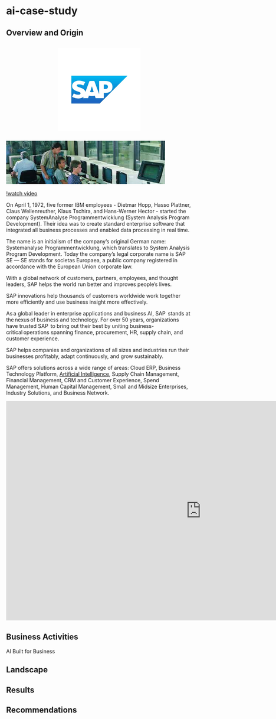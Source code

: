 # ai-case-study

## Overview and Origin

<h2 align="center">

<a href="https://www.sap.com/index.html">![SAP Logo](download.png)

</h2>

![The History of SAP](saphistory.jpeg)

[!watch video](ttps://youtu.be/g-UaUrETB1E)

On April 1, 1972, five former IBM employees - Dietmar Hopp, Hasso Plattner, Claus Wellenreuther, Klaus Tschira, and Hans-Werner Hector - started the company SystemAnalyse Programmentwicklung (System Analysis Program Development). Their idea was to create standard enterprise software that integrated all business processes and enabled data processing in real time.

The name is an initialism of the company’s original German name: Systemanalyse Programmentwicklung, which translates to System Analysis Program Development. Today the company’s legal corporate name is SAP SE — SE stands for societas Europaea, a public company registered in accordance with the European Union corporate law.

With a global network of customers, partners, employees, and thought leaders, SAP helps the world run better and improves people’s lives.  

SAP innovations help thousands of customers worldwide work together more efficiently and use business insight more effectively. 

As a global leader in enterprise applications and business AI, SAP  stands at the nexus of business and technology. For over 50 years, organizations have trusted SAP  to bring out their best by uniting business-critical operations spanning finance, procurement, HR, supply chain, and customer experience.

SAP helps companies and organizations of all sizes and industries run their businesses profitably, adapt continuously, and grow sustainably.

SAP offers solutions across a wide range of areas:
Cloud ERP, 
Business Technology Platform, 
[Artificial Intelligence](https://www.sap.com/products/artificial-intelligence.html),
Supply Chain Management, 
Financial Management,
CRM and Customer Experience,
Spend Management,
Human Capital Management,
Small and Midsize Enterprises,
Industry Solutions, and
Business Network.

<iframe width="1056" height="594" src="https://www.youtube.com/embed/g-UaUrETB1E" title="The Origin of SAP: The Perfect First Customer (SAP celebrate 50 years)" frameborder="0" allow="accelerometer; autoplay; clipboard-write; encrypted-media; gyroscope; picture-in-picture; web-share" referrerpolicy="strict-origin-when-cross-origin" allowfullscreen></iframe>

## Business Activities

AI Built for Business 



## Landscape

## Results

## Recommendations

